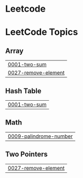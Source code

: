 # Leetcode
<!---LeetCode Topics Start-->
# LeetCode Topics
## Array
|  |
| ------- |
| [0001-two-sum](https://github.com/NISHANTHR4/Leetcode/tree/master/0001-two-sum) |
| [0027-remove-element](https://github.com/NISHANTHR4/Leetcode/tree/master/0027-remove-element) |
## Hash Table
|  |
| ------- |
| [0001-two-sum](https://github.com/NISHANTHR4/Leetcode/tree/master/0001-two-sum) |
## Math
|  |
| ------- |
| [0009-palindrome-number](https://github.com/NISHANTHR4/Leetcode/tree/master/0009-palindrome-number) |
## Two Pointers
|  |
| ------- |
| [0027-remove-element](https://github.com/NISHANTHR4/Leetcode/tree/master/0027-remove-element) |
<!---LeetCode Topics End-->